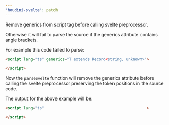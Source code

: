 ```yaml
---
'houdini-svelte': patch
---
```


Remove generics from script tag before calling svelte preprocessor.

Otherwise it will fail to parse the source if the generics attribute contains angle brackets.

For example this code failed to parse:

```html
<script lang="ts" generics="T extends Record<string, unknown>">

</script>
```

Now the `parseSvelte` function will remove the generics attribute before calling the svelte preprocessor
preserving the token positions in the source code.

The output for the above example will be:

```html
<script lang="ts"                                             >

</script>
```
